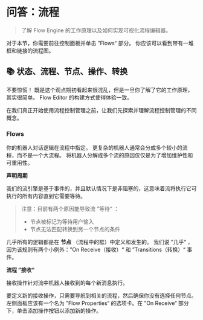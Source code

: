 # 问答：流程

> 了解 Flow Engine 的工作原理以及如何实现可视化流程编辑器。

对于本节，你需要前往控制面板并单击 ”Flows“ 部分。 你应该可以看到带有一堆框和链接的流程图。

##  📚 状态、流程、节点、操作、转换

不要惊慌！ 既是这个观点期初看起来很混乱，但是一旦你了解了它的工作原理，其实很简单。 Flow Editor 的构建方式使得体验一致。

在我们真正开始使用流程控制管理之前，让我们先探索并理解流程控制管理的不同概念。

### Flows

你的机器人对话逻辑在流程中指定。 更复杂的机器人通常会分成多个较小的流程，而不是一个大流程。 将机器人分解成多个流的原因仅仅是为了增加维护性和可重用性。

**声明周期**

我们的流引擎是基于事件的，并且默认情况下是非阻塞的，这意味着流将执行它可执行的所有内容直到它需要等待。

> 注意：目前有两个原因能导致流 ”等待“ ：
> - 节点被标记为等待用户输入
> - 节点无法匹配转换到另一个节点的条件

几乎所有的逻辑都是在 **节点** （流程中的框）中定义和发生的。 我们说 ”几乎“ ，因为该规则有两个小例外：”On Receive（接收）“ 和 ”Transitions（转换）“ 事件。

**流程 ”接收“**

接收操作针对流中机器人接收到的每个新消息执行。

要定义新的接收操作，只需要导航到相关的流程，然后确保你没有选择任何节点。 左侧面板应该有一个名为 ”Flow Properties“ 的选项卡。在 ”On Receive“ 部分下，单击添加操作按钮以添加新的操作。
